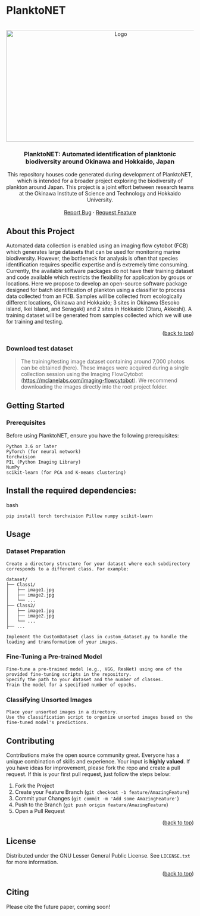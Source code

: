 # PlanktoNET
<!-- PROJECT LOGO -->
<br />
<div align="center">
  <a href="https://github.com/github_username/repo_name">
    <img src="https://github.com/ericodle/PlanktoNET/blob/main/D20230307T053258_IFCB108_02078.png" alt="Logo" width="600" height="300">
  </a>

<h3 align="center">PlanktoNET: Automated identification of planktonic biodiversity around Okinawa and Hokkaido, Japan</h3>

  <p align="center">
  This repository houses code generated during development of PlanktoNET, which is intended for a broader project exploring the biodiversity of plankton around Japan. This project is a joint effort between research teams at the Okinawa Institute of Science and Technology and Hokkaido University.
    <br />
    <br />
    <a href="https://github.com/github_username/repo_name/issues">Report Bug</a>
    ·
    <a href="https://github.com/github_username/repo_name/issues">Request Feature</a>
  </p>
</div>


<!-- ABOUT THE PROJECT -->
## About this Project

Automated data collection is enabled using an imaging flow cytobot (FCB) which
generates large datasets that can be used for monitoring marine biodiversity.
However, the bottleneck for analysis is often that species identification requires
specific expertise and is extremely time consuming.
Currently, the available software packages do not have their training dataset and
code available which restricts the flexibility for application by groups or locations.
Here we propose to develop an open-source software package designed for batch
identification of plankton using a classifier to process data collected from an FCB.
Samples will be collected from ecologically different locations, Okinawa and
Hokkaido; 3 sites in Okinawa (Sesoko island, Ikei Island, and Seragaki) and 2 sites in
Hokkaido (Otaru, Akkeshi). A training dataset will be generated from samples
collected which we will use for training and testing.

<p align="right">(<a href="#top">back to top</a>)</p>


### Download test dataset

> The training/testing image dataset containing around 7,000 photos can be obtained (here). These images were acquired during a single collection session using the Imaging FlowCytobot (https://mclanelabs.com/imaging-flowcytobot). 
> We recommend downloading the images directly into the root project folder.

## Getting Started
### Prerequisites

Before using PlanktoNET, ensure you have the following prerequisites:

    Python 3.6 or later
    PyTorch (for neural network)
    torchvision
    PIL (Python Imaging Library)
    NumPy
    scikit-learn (for PCA and K-means clustering)

## Install the required dependencies:

bash

    pip install torch torchvision Pillow numpy scikit-learn

## Usage
### Dataset Preparation

    Create a directory structure for your dataset where each subdirectory corresponds to a different class. For example:

    dataset/
    ├── Class1/
    │   ├── image1.jpg
    │   ├── image2.jpg
    │   └── ...
    ├── Class2/
    │   ├── image1.jpg
    │   ├── image2.jpg
    │   └── ...
    ├── ...

    Implement the CustomDataset class in custom_dataset.py to handle the loading and transformation of your images.
  

### Fine-Tuning a Pre-trained Model

    Fine-tune a pre-trained model (e.g., VGG, ResNet) using one of the provided fine-tuning scripts in the repository.
    Specify the path to your dataset and the number of classes.
    Train the model for a specified number of epochs.

### Classifying Unsorted Images

    Place your unsorted images in a directory.
    Use the classification script to organize unsorted images based on the fine-tuned model's predictions.

<!-- CONTRIBUTING -->
## Contributing

Contributions make the open source community great. Everyone has a unique combination of skills and experience. Your input is **highly valued**.
If you have ideas for improvement, please fork the repo and create a pull request. 
If this is your first pull request, just follow the steps below:

1. Fork the Project
2. Create your Feature Branch (`git checkout -b feature/AmazingFeature`)
3. Commit your Changes (`git commit -m 'Add some AmazingFeature'`)
4. Push to the Branch (`git push origin feature/AmazingFeature`)
5. Open a Pull Request

<p align="right">(<a href="#top">back to top</a>)</p>



<!-- LICENSE -->
## License

Distributed under the GNU Lesser General Public License. See `LICENSE.txt` for more information.

<p align="right">(<a href="#top">back to top</a>)</p>


Citing
------

Please cite the future paper, coming soon!



<!-- MARKDOWN LINKS & IMAGES -->
<!-- https://www.markdownguide.org/basic-syntax/#reference-style-links -->
[contributors-shield]: https://img.shields.io/github/contributors/github_username/repo_name.svg?style=for-the-badge
[contributors-url]: https://github.com/github_username/repo_name/graphs/contributors
[forks-shield]: https://img.shields.io/github/forks/github_username/repo_name.svg?style=for-the-badge
[forks-url]: https://github.com/github_username/repo_name/network/members
[stars-shield]: https://img.shields.io/github/stars/github_username/repo_name.svg?style=for-the-badge
[stars-url]: https://github.com/github_username/repo_name/stargazers
[issues-shield]: https://img.shields.io/github/issues/github_username/repo_name.svg?style=for-the-badge
[issues-url]: https://github.com/github_username/repo_name/issues
[license-shield]: https://img.shields.io/github/license/github_username/repo_name.svg?style=for-the-badge
[license-url]: https://github.com/github_username/repo_name/blob/master/LICENSE.txt
[linkedin-shield]: https://img.shields.io/badge/-LinkedIn-black.svg?style=for-the-badge&logo=linkedin&colorB=555
[linkedin-url]: https://linkedin.com/in/linkedin_username
[product-screenshot]: images/screenshot.png
